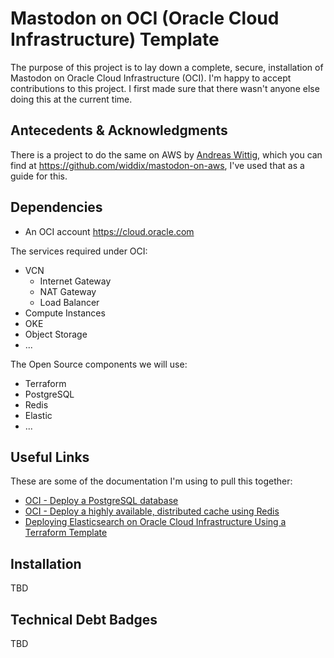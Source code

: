# Mastodon on OCI (Oracle Cloud Infrastructure) Template

The purpose of this project is to lay down a complete, secure, installation of Mastodon on Oracle Cloud Infrastructure (OCI). I'm happy to accept contributions to this project. I first made sure that there wasn't anyone else doing this at the current time.

## Antecedents & Acknowledgments

There is a project to do the same on AWS by [Andreas Wittig](https://github.com/andreaswittig), which you can find at https://github.com/widdix/mastodon-on-aws, I've used that as a guide for this.

## Dependencies

- An OCI account https://cloud.oracle.com

The services required under OCI:

- VCN
  - Internet Gateway
  - NAT Gateway
  - Load Balancer
- Compute Instances
- OKE
- Object Storage
- ...

The Open Source components we will use:

- Terraform
- PostgreSQL
- Redis
- Elastic
- ...

## Useful Links

These are some of the documentation I'm using to pull this together:

- [OCI - Deploy a PostgreSQL database](https://docs.oracle.com/en/solutions/deploy-postgresql-db/index.html)
- [OCI - Deploy a highly available, distributed cache using Redis](https://docs.oracle.com/en/solutions/deploy-redis-cluster/)
- [Deploying Elasticsearch on Oracle Cloud Infrastructure Using a Terraform Template](https://blogs.oracle.com/cloud-infrastructure/post/deploying-elasticsearch-on-oracle-cloud-infrastructure-using-a-terraform-template)

## Installation

TBD

## Technical Debt Badges

TBD
